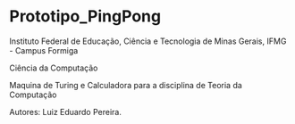 # Prototipo_PingPong

Instituto Federal de Educação, Ciência e Tecnologia de Minas Gerais, IFMG - Campus Formiga

Ciência da Computação

Maquina de Turing e Calculadora para a disciplina de Teoria da Computação

Autores: Luiz Eduardo Pereira.
